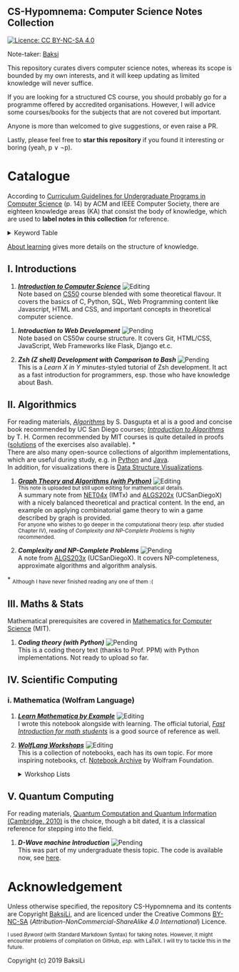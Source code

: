 CS-Hypomnema: Computer Science Notes Collection
---
[![Licence: CC BY-NC-SA 4.0](https://img.shields.io/badge/License-CC%20BY--NC--SA%204.0-lightgrey.svg)](https://creativecommons.org/licenses/by-nc-sa/4.0/) <!-- contribute badge -->

Note-taker: [Baksi](https://github.com/BaksiLi)   

This repository curates divers computer science notes, whereas its scope is bounded by my own interests, and it will keep updating as limited knowledge will never suffice. 

If you are looking for a structured CS course, you should probably go for a programme offered by accredited organisations. 
However, I will advice some courses/books for the subjects that are not covered but important.

Anyone is more than welcomed to give suggestions, or even raise a PR.   

Lastly, please feel free to **star this repository** if you found it interesting or boring (yeah, p ∨ ¬p).    

# Catalogue
According to [Curriculum Guidelines for Undergraduate Programs in Computer Science](https://dl.acm.org/citation.cfm?id=2534860) (p. 14) by ACM and IEEE Computer Society, there are eighteen knowledge areas (KA) that consist the body of knowledge, which are used to **label notes in this collection** for reference. 

<details>
<summary>Keyword Table</summary>

| Code |           Knowledge Area           |     |               (continued)               |
|:----:|:----------------------------------:|:---:|:---------------------------------------:|
|  AL  | Algorithms and Complexity          |  OS | Operating Systems                       |
|  AR  | Architecture and Organization      | PBD | Platform-base Development               |
|  CN  | Computational Science              |  PD | Parallel and Distributed Computing      |
|  DS  | Discrete Structures                |  PL | Programming Languages                   |
|  GV  | Graphics and Visualization         | SDF | Software Development Fundamentals       |
|  HCI | Human Computer Interaction         |  SE | Software Engineering                    |
|  IAS | Information Assurance and Security |  SF | Systems Fundamentals                    |
|  IM  | Information Management             |  SP | Social Issues and Professional Practice |
|  NC  | Networking and Communication       |     |                                         |

</details>

[About learning](https://github.com/BaksiLi/CS-Hypomnema/tree/master/Statement.md) gives more details on the structure of knowledge.

## I. Introductions

1. [***Introduction to Computer Science***](https://github.com/BaksiLi/CS-Hypomnema/tree/master/Resources/General/IntroToCS.md) ![Editing](https://img.shields.io/badge/status-revising-lightgreen.svg)   
	Note based on [CS50](http://docs.cs50.net/2017/x/syllabus.html) course blended with some theoretical flavour. It covers the basics of C, Python, SQL, Web Programming content like Javascript, HTML and CSS, and important concepts in theoretical computer science.
<!-- Keywords: `C`, `Python`, `JavaScript`, `HTML/CSS`,`SQL`, `basic data structures` and `algorithms` et.c. -->

1. ***Introduction to Web Development*** ![Pending](https://img.shields.io/badge/status-Pending-orange.svg)    
	Note based on CS50w course structure. It covers Git, HTML/CSS, JavaScript, Web Frameworks like Flask, Django et.c.

1. ***Zsh (Z shell) Development with Comparison to Bash*** ![Pending](https://img.shields.io/badge/status-Pending-orange.svg)   
	This is a *Learn X in Y minutes*-styled tutorial of  Zsh development. It act as a fast introduction for programmers, esp. those who have knowledge about Bash.
	
<!-- 1. Philosophy of Information -->
<!-- 1. Network -->

## II. Algorithmics
[//]: # (I am also planning to sort out a more detailed general Algorithm note from my previous notes.)   
For reading materials, [*Algorithms*](http://algorithmics.lsi.upc.edu/docs/Dasgupta-Papadimitriou-Vazirani.pdf) by S. Dasgupta et al is a good and concise book recommended by UC San Diego courses; 
[*Introduction to Algorithms*](https://www.amazon.co.uk/Introduction-Algorithms-Thomas-H-Cormen/dp/0262033844/) by T. H. Cormen recommended by MIT courses is quite detailed in proofs ([solutions](https://github.com/gzc/CLRS) of the exercises also available). \*   
There are also many open-source collections of algorithm implementations, which are useful during study, e.g. in [Python](https://github.com/TheAlgorithms/Python) and [Java](https://github.com/TheAlgorithms/Java).   
In addition, for visualizations there is [Data Structure Visualizations](https://www.cs.usfca.edu/~galles/visualization/Algorithms.html).   

1. [***Graph Theory and Algorithms (with Python)***](https://github.com/BaksiLi/CS-Hypomnema/tree/master/Resources/Algorithm/Graph/GraphAlgorithm.md) ![Editing](https://img.shields.io/badge/status-revising-lightgreen.svg)   
<sub>This note is uploaded but still upon editing for mathematical details.</sub>   
	A summary note from [NET04x](https://www.imt-atlantique.fr/fr/formation/moocs-et-cours-ouverts/moocs/advanced-algorithmics-and-graph-theory-python) (IMTx) and [ALGS202x](https://www.edx.org/course/graph-algorithms-uc-san-diegox-algs202x) (UCSanDiegoX) with a nicely balanced theoretical and practical content. In the end, an example on applying combinatorial game theory to win a game described by graph is provided.   
	<sub>For anyone who wishes to go deeper in the computational theory (esp. after studied Chapter IV), reading of *Complexity and NP-Complete Problems* is highly recommended.</sub>

1. ***Complexity and NP-Complete Problems*** ![Pending](https://img.shields.io/badge/status-Pending-orange.svg)   
	A note from [ALGS203x](https://www.edx.org/course/np-complete-problems-uc-san-diegox-algs203x) (UCSanDiegoX). It covers NP-completeness, approximate algorithms and algorithm analysis.

\* <sub>Although I have never finished reading any one of them :(</sub>  

## III. Maths & Stats
Mathematical prerequisites are covered in [Mathematics for Computer Science](https://ocw.mit.edu/courses/electrical-engineering-and-computer-science/6-042j-mathematics-for-computer-science-spring-2015/index.htm) (MIT).

<!-- Discrete Maths (Logic, graph), Information Theory -->
1. ***Coding theory (with Python)*** ![Pending](https://img.shields.io/badge/status-Pending-orange.svg)   
	This is a coding theory text (thanks to Prof. PPM) with Python implementations. Not ready to upload so far.

## IV. Scientific Computing
### i. Mathematica (Wolfram Language)
1. [***Learn Mathematica by Example***](https://github.com/BaksiLi/Wolflang-Workshops/blob/master/resources/myNote.nb) ![Editing](https://img.shields.io/badge/status-revising-lightgreen.svg)   
	I wrote this notebook alongside with learning. The official tutorial, [*Fast Introduction for math students*](http://www.wolfram.com/language/fast-introduction-for-math-students/en/) is a good source of reference as well.
1. [***WolfLang Workshops***](https://github.com/BaksiLi/Wolflang-Workshops) ![Editing](https://img.shields.io/badge/status-updating-lightgreen.svg)      
	This is a collection of notebooks, each has its own topic. 
	For more inspiring notebooks, cf. [Notebook Archive](https://www.notebookarchive.org) by Wolfram Foundation.
	
	<details>
	<summary>Workshop Lists</summary>
	
	<!-- Related functions -->
	1. [Analysis of Country Flags Colour](https://github.com/BaksiLi/Wolflang-Workshops/blob/master/src/AnalyzeFlagColours.nb): An analysis on the dominant colours of the country flags around the world.
	1. [Impaint: Remove texts from Images](): This workshop starts from a simple usage – removing texts or any unwanted elements from an image – and therefore introduces *Impaint* function in Wolflang.
	1. [Amateur sleuthing of NK nuclear tests](https://github.com/BaksiLi/Wolflang-Workshops/blob/master/src/NorthKoreaSleuthing.nb): Edited note from Stephen Wolfram's live stream chat. I have added some parts into it as well.
	1. [Research of Historical Events](): Edited note from Stephen Wolfram's live stream [*\#243*](https://www.twitch.tv/videos/421281599).
	
	</details>
	
[//]: # (### ii. Machine Learning Specification)
## V. Quantum Computing
For reading materials, [Quantum Computation and Quantum Information (Cambridge, 2010)](https://books.google.co.uk/books?id=-s4DEy7o-a0C) is the choice, though a bit dated, it is a classical reference for stepping into the field.

1. ***D-Wave machine Introduction*** ![Pending](https://img.shields.io/badge/status-Pending-orange.svg)   
	This was part of my undergraduate thesis topic. The code is available now, see [here](https://github.com/BaksiLi/CS-Hypomnema/blob/master/Resources/Quantum/D-Wave/mapcl.py).   
	
<!-- As I've been studied about Quantum technologies for so long, and early notes are hand-written, the note in this part may lack of detail for fundamental stuffs. Another book (I know from my uni course) [Introduction to Quantum Information Science (Oxford, 2006)]() -->

# Acknowledgement
Unless otherwise specified, the repository CS-Hypomnema and its contents are Copyright [BaksiLi](https://github.com/BaksiLi), and are licenced under the Creative Commons [BY-NC-SA](https://creativecommons.org/licenses/by-nc-sa/4.0/) (*Attribution-NonCommercial-ShareAlike 4.0 International*) Licence. 

<sub>I used *Byword* (with Standard Markdown Syntax) for taking notes. However, it might encounter problems of compilation on GitHub, *esp.* with LaTeX. I will try to tackle this in the future. </sub>

Copyright (c) 2019 BaksiLi
